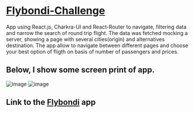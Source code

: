 # [Flybondi-Challenge](https://adorable-banoffee-c6da41.netlify.app/flights)
App using React.js, Charkra-UI and  React-Router to navigate, filtering data and narrow the search of round trip flight. The data was fetched mocking a server, showing a page with several cities(origin) and alternatives destination. The app allow to navigate between different pages and choose your best option of fligth on basis of number of passengers and prices. 
## Below, I show some screen print of app. 
![image](https://user-images.githubusercontent.com/78646102/222985900-77f0d7ba-93af-4402-931b-f43475ae4b44.png)
![image](https://user-images.githubusercontent.com/78646102/222985995-14765e22-06c6-417e-bd60-c66e445b1717.png)

## Link to the [Flybondi](https://adorable-banoffee-c6da41.netlify.app/flights) app 



